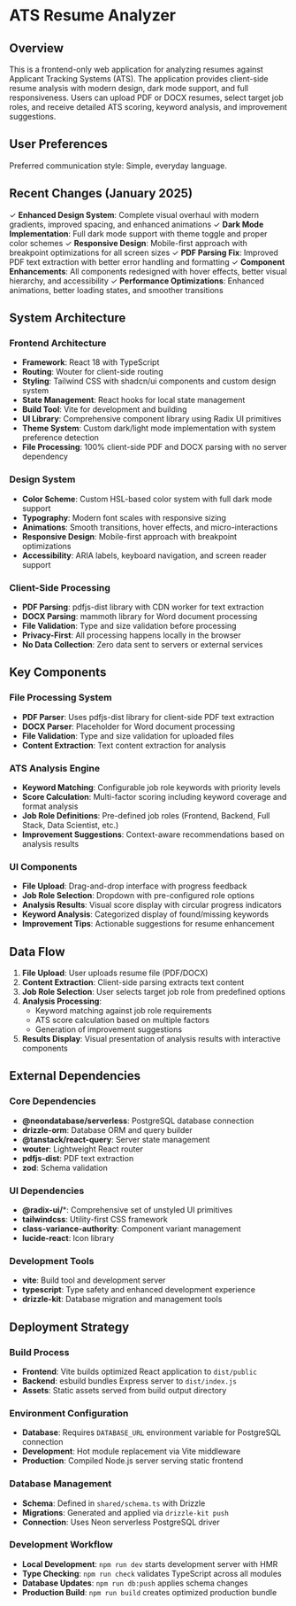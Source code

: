 # ATS Resume Analyzer

## Overview

This is a frontend-only web application for analyzing resumes against Applicant Tracking Systems (ATS). The application provides client-side resume analysis with modern design, dark mode support, and full responsiveness. Users can upload PDF or DOCX resumes, select target job roles, and receive detailed ATS scoring, keyword analysis, and improvement suggestions.

## User Preferences

Preferred communication style: Simple, everyday language.

## Recent Changes (January 2025)

✓ **Enhanced Design System**: Complete visual overhaul with modern gradients, improved spacing, and enhanced animations
✓ **Dark Mode Implementation**: Full dark mode support with theme toggle and proper color schemes
✓ **Responsive Design**: Mobile-first approach with breakpoint optimizations for all screen sizes
✓ **PDF Parsing Fix**: Improved PDF text extraction with better error handling and formatting
✓ **Component Enhancements**: All components redesigned with hover effects, better visual hierarchy, and accessibility
✓ **Performance Optimizations**: Enhanced animations, better loading states, and smoother transitions

## System Architecture

### Frontend Architecture
- **Framework**: React 18 with TypeScript
- **Routing**: Wouter for client-side routing
- **Styling**: Tailwind CSS with shadcn/ui components and custom design system
- **State Management**: React hooks for local state management
- **Build Tool**: Vite for development and building
- **UI Library**: Comprehensive component library using Radix UI primitives
- **Theme System**: Custom dark/light mode implementation with system preference detection
- **File Processing**: 100% client-side PDF and DOCX parsing with no server dependency

### Design System
- **Color Scheme**: Custom HSL-based color system with full dark mode support
- **Typography**: Modern font scales with responsive sizing
- **Animations**: Smooth transitions, hover effects, and micro-interactions
- **Responsive Design**: Mobile-first approach with breakpoint optimizations
- **Accessibility**: ARIA labels, keyboard navigation, and screen reader support

### Client-Side Processing
- **PDF Parsing**: pdfjs-dist library with CDN worker for text extraction
- **DOCX Parsing**: mammoth library for Word document processing
- **File Validation**: Type and size validation before processing
- **Privacy-First**: All processing happens locally in the browser
- **No Data Collection**: Zero data sent to servers or external services

## Key Components

### File Processing System
- **PDF Parser**: Uses pdfjs-dist library for client-side PDF text extraction
- **DOCX Parser**: Placeholder for Word document processing
- **File Validation**: Type and size validation for uploaded files
- **Content Extraction**: Text content extraction for analysis

### ATS Analysis Engine
- **Keyword Matching**: Configurable job role keywords with priority levels
- **Score Calculation**: Multi-factor scoring including keyword coverage and format analysis
- **Job Role Definitions**: Pre-defined job roles (Frontend, Backend, Full Stack, Data Scientist, etc.)
- **Improvement Suggestions**: Context-aware recommendations based on analysis results

### UI Components
- **File Upload**: Drag-and-drop interface with progress feedback
- **Job Role Selection**: Dropdown with pre-configured role options
- **Analysis Results**: Visual score display with circular progress indicators
- **Keyword Analysis**: Categorized display of found/missing keywords
- **Improvement Tips**: Actionable suggestions for resume enhancement

## Data Flow

1. **File Upload**: User uploads resume file (PDF/DOCX)
2. **Content Extraction**: Client-side parsing extracts text content
3. **Job Role Selection**: User selects target job role from predefined options
4. **Analysis Processing**: 
   - Keyword matching against job role requirements
   - ATS score calculation based on multiple factors
   - Generation of improvement suggestions
5. **Results Display**: Visual presentation of analysis results with interactive components

## External Dependencies

### Core Dependencies
- **@neondatabase/serverless**: PostgreSQL database connection
- **drizzle-orm**: Database ORM and query builder
- **@tanstack/react-query**: Server state management
- **wouter**: Lightweight React router
- **pdfjs-dist**: PDF text extraction
- **zod**: Schema validation

### UI Dependencies
- **@radix-ui/***: Comprehensive set of unstyled UI primitives
- **tailwindcss**: Utility-first CSS framework
- **class-variance-authority**: Component variant management
- **lucide-react**: Icon library

### Development Tools
- **vite**: Build tool and development server
- **typescript**: Type safety and enhanced development experience
- **drizzle-kit**: Database migration and management tools

## Deployment Strategy

### Build Process
- **Frontend**: Vite builds optimized React application to `dist/public`
- **Backend**: esbuild bundles Express server to `dist/index.js`
- **Assets**: Static assets served from build output directory

### Environment Configuration
- **Database**: Requires `DATABASE_URL` environment variable for PostgreSQL connection
- **Development**: Hot module replacement via Vite middleware
- **Production**: Compiled Node.js server serving static frontend

### Database Management
- **Schema**: Defined in `shared/schema.ts` with Drizzle
- **Migrations**: Generated and applied via `drizzle-kit push`
- **Connection**: Uses Neon serverless PostgreSQL driver

### Development Workflow
- **Local Development**: `npm run dev` starts development server with HMR
- **Type Checking**: `npm run check` validates TypeScript across all modules
- **Database Updates**: `npm run db:push` applies schema changes
- **Production Build**: `npm run build` creates optimized production bundle